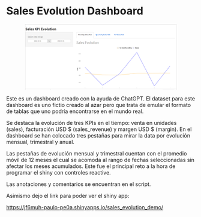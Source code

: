 # Sales Evolution Dashboard

<img src="Captura_app_ventas.png" width="80%" style="display: block; margin: auto;" />

Este es un dashboard creado con la ayuda de ChatGPT. El dataset para este dashboard es uno fictio creado al azar pero que trata de emular el formato de tablas
que uno podría encontrarse en el mundo real.

Se destaca la evolución de tres KPIs en el tiempo: venta en unidades (sales), facturación USD $ (sales_revenue) y margen USD $ (margin).
En el dashboard se han colocado tres pestañas para mirar la data por evolución mensual, trimestral y anual.

Las pestañas de evolución mensual y trimestral cuentan con el promedio móvil de 12 meses el cual se acomoda al rango de fechas seleccionadas sin afectar los meses acumulados. Este fue el principal reto a la hora de programar el shiny con controles reactive.

Las anotaciones y comentarios se encuentran en el script.

Asimismo dejo el link para poder ver el shiny app:

https://jf6muh-paulo-pe0a.shinyapps.io/sales_evolution_demo/
